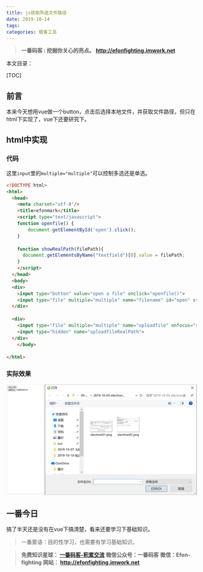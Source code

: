 ```yaml
---
title: js获取所选文件路径
date: 2019-10-14
tags: 
categories: 极客工具
---
```


> **一番码客 : 挖掘你关心的亮点。**
> **http://efonfighting.imwork.net**

本文目录：

[TOC]

## 前言

本来今天想用vue做一个button，点击后选择本地文件，并获取文件路径，但只在html下实现了，vue下还要研究下。

<!-- more -->

## html中实现

### 代码

这里`input`里的`multiple="multiple"`可以控制多选还是单选。

```html
<!DOCTYPE html>
<html>
  <head>
    <meta charset="utf-8"/>
    <title>efonmark</title>
	<script type="text/javascript">
	function openfile() {
		document.getElementById('open').click();
	}
	
	function showRealPath(filePath){
      document.getElementsByName("textfield")[0].value = filePath;
	}
	</script>
  </head>
  <body>
  <div>
	<input type="button" value="open a file" onclick="openfile()">
	<input type="file" multiple="multiple" name="filename" id="open" style="display:none"/>
  </div>

  <div>
	<input type="file" multiple="multiple" name="uploadfile" onfocus="showRealPath(this.value);"/>
	<input type="hidden" name="uploadfileRealPath">
  </div>
	</body>
  
</html>
```



### 实际效果

![1571072620418](2019-10-14-js获取所选文件路径/01.png)

## 一番今日

搞了半天还是没有在vue下搞清楚，看来还要学习下基础知识。

> 一番雾语：目的性学习，也需要有学习基础知识。



> **免费知识星球： [一番码客-积累交流]([wwww](https://t.zsxq.com/NRVBURr))**
> **微信公众号：一番码客**
> **微信：Efon-fighting**
> **网站： http://efonfighting.imwork.net**